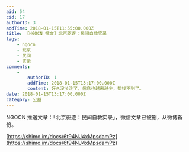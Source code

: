 ```yaml
---
aid: 54
cid: 17
authorID: 3
addTime: 2018-01-15T11:55:00.000Z
title: 【NGOCN 撰文】北京驱逐：民间自救实录
tags:
    - ngocn
    - 北京
    - 民间
    - 实录
comments:
    -
        authorID: 1
        addTime: 2018-01-15T13:17:00.000Z
        content: 好久没关注了，信息也越来越少，都找不到了。
date: 2018-01-15T13:17:00.000Z
category: 公益
---
```


NGOCN 推送文章：「北京驱逐：民间自救实录」，微信文章已被删，从微博备份。

[https://shimo.im/docs/6t94NJ4xMpsdamPz](https://shimo.im/docs/6t94NJ4xMpsdamPz)
